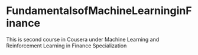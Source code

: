 # FundamentalsofMachineLearninginFinance
This is second course in Cousera under Machine Learning and Reinforcement Learning in Finance Specialization
